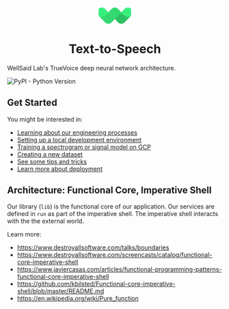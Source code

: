 <p align="center"><img width="15%" src="mark.svg" /></p>

<h1 align="center">Text-to-Speech</h3>

WellSaid Lab's TrueVoice deep neural network architecture.

![PyPI - Python Version](https://img.shields.io/badge/python-3.8-blue.svg)

## Get Started

You might be interested in:

- [Learning about our engineering processes](./docs/ENGINEERING_PROCESSES.md)
- [Setting up a local development environment](./docs/LOCAL_SETUP.md)
- [Training a spectrogram or signal model on GCP](./docs/TRAIN_MODEL_GCP.md)
- [Creating a new dataset](./docs/CREATE_DATASET.md)
- [See some tips and tricks](./docs/TIPS_AND_TRICKS.md)
- [Learn more about deployment](./docs/DEPLOYMENT.md)

## Architecture: Functional Core, Imperative Shell

Our library (`lib`) is the functional core of our application. Our services are defined in `run` as
part of the imperative shell. The imperative shell interacts with the the external world.

Learn more:
- https://www.destroyallsoftware.com/talks/boundaries
- https://www.destroyallsoftware.com/screencasts/catalog/functional-core-imperative-shell
- https://www.javiercasas.com/articles/functional-programming-patterns-functional-core-imperative-shell
- https://github.com/kbilsted/Functional-core-imperative-shell/blob/master/README.md
- https://en.wikipedia.org/wiki/Pure_function
